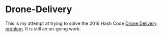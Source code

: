 # Drone-Delivery

This is my attempt at trying to solve the 2016 Hash Code [Drone Delivery problem](https://www.kaggle.com/c/hashcode-drone-delivery/overview). It is still an on-going work. 

